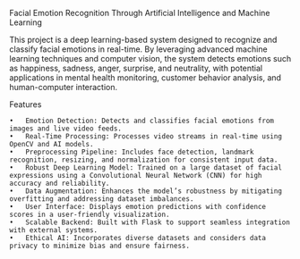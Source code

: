 Facial Emotion Recognition Through Artificial Intelligence and Machine Learning

This project is a deep learning-based system designed to recognize and classify facial emotions in real-time. By leveraging advanced machine learning techniques and computer vision, the system detects emotions such as happiness, sadness, anger, surprise, and neutrality, with potential applications in mental health monitoring, customer behavior analysis, and human-computer interaction.

Features

	•	Emotion Detection: Detects and classifies facial emotions from images and live video feeds.
	•	Real-Time Processing: Processes video streams in real-time using OpenCV and AI models.
	•	Preprocessing Pipeline: Includes face detection, landmark recognition, resizing, and normalization for consistent input data.
	•	Robust Deep Learning Model: Trained on a large dataset of facial expressions using a Convolutional Neural Network (CNN) for high accuracy and reliability.
	•	Data Augmentation: Enhances the model’s robustness by mitigating overfitting and addressing dataset imbalances.
	•	User Interface: Displays emotion predictions with confidence scores in a user-friendly visualization.
	•	Scalable Backend: Built with Flask to support seamless integration with external systems.
	•	Ethical AI: Incorporates diverse datasets and considers data privacy to minimize bias and ensure fairness.

